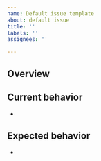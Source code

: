 ```yaml
---
name: Default issue template
about: default issue
title: ''
labels: ''
assignees: ''

---
```


## Overview

## Current behavior
-

## Expected behavior
-
